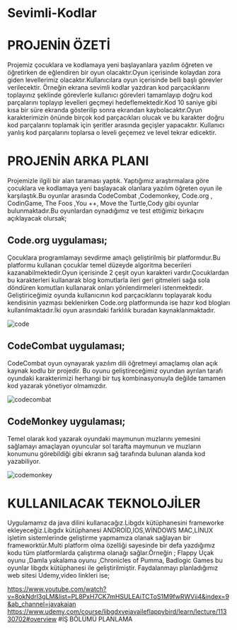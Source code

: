 # Sevimli-Kodlar
# PROJENİN ÖZETİ
 Projemiz çocuklara ve kodlamaya yeni başlayanlara yazılım öğreten ve öğretirken de eğlendiren bir oyun olacaktır.Oyun içerisinde kolaydan zora giden levellerimiz olacaktır.Kullanıcılara oyun içerisinde belli başlı görevler verilecektir. Örneğin ekrana sevimli kodlar yazdıran kod parçacıklarını toplayınız şeklinde görevlerle kullanıcı görevleri tamamlayıp doğru kod parçalarını toplayıp levelleri geçmeyi hedeflemektedir.Kod 10 saniye gibi kısa bir süre ekranda gösterilip sonra ekrandan kaybolacaktır.Oyun karakterimizin önünde birçok kod parçacıkları olucak ve bu karakter doğru kod parçalarını toplamak için şeritler arasında geçişler yapacaktır. Kullanıcı yanlış kod parçalarını toplarsa o leveli geçemez ve level tekrar edicektir. 
 
# PROJENİN ARKA PLANI
Projemizle ilgili bir alan taraması yaptık. Yaptığımız araştırmalara göre çocuklara ve kodlamaya yeni başlayacak olanlara yazılım öğreten oyun ile karşılaştık.Bu oyunlar arasında CodeCombat  ,Codemonkey, Code.org , CodinGame, The Foos ,You ++, Move  the Turtle,Cody gibi oyunlar bulunmaktadır.Bu oyunlardan oynadığımız ve test ettiğimiz birkaçını açıklayacak olursak;
## Code.org uygulaması;
Çocuklara programlamayı sevdirme amaçlı geliştirilmiş bir platformdur.Bu platformu kullanan çocuklar temel düzeyde algoritma becerileri kazanabilmektedir.Oyun içerisinde 2 çeşit oyun karakteri vardır.Çocuklardan  bu karakterleri kullanarak blog komutlarla ileri geri gitmeleri sağa sola döndüren komutları kullanarak onları yönlendirmeleri istenmektedir.  Geliştiriceğimiz oyunda  kullanıcının kod parçacıklarını toplayarak kodu kendisinin yazması beklenirken Code.org platformunda ise hazır kod blogları kullanılmaktadır.İki oyun arasındaki farklılık buradan kaynaklanmaktadır.

![code](https://3.bp.blogspot.com/-SW6nCU0DNnY/WwKvv7Uyb_I/AAAAAAAACL8/kH_cnw7pDeIBphfZs7sf4BSsfvfpWci5gCLcBGAs/s1600/codeders3.jpg)
## CodeCombat uygulaması;
CodeCombat oyun oynayarak yazılım dili öğretmeyi amaçlamış olan açık kaynak kodlu bir projedir. Bu oyunu geliştireceğimiz oyundan ayrılan tarafı oyundaki karakterimizi herhangi bir tuş kombinasyonuyla değilde tamamen kod yazarak yönetiyor olmamızdır.

![codecombat](https://lh3.googleusercontent.com/-KowxPQr2_EU/X7gannr_ohI/AAAAAAAAAfI/QI5YV1Yr1WkbnaWCslbbY_qXAwIIXqUdgCLcBGAsYHQ/image.png)
## CodeMonkey  uygulaması;
Temel olarak kod yazarak oyundaki maymunun muzlarını yemesini sağlamayı amaçlayan oyuncular sol tarafta maymunun ve muzların konumunu görebildiği gibi ekranın sağ tarafında bulunan alanda kod yazabiliyor.

![codemonkey](https://lh3.googleusercontent.com/-5M3CSqFUhCc/X7gbOjUGReI/AAAAAAAAAfQ/nmvsicHru7ktFc86pEQwqeDBwCEXo-NsgCLcBGAsYHQ/image.png)
# KULLANILACAK TEKNOLOJİLER
Uygulamamız da java dilini kullanacağız.Libgdx kütüphanesini frameworke ekleyeceğiz.Libgdx kütüphanesi ANDROİD,IOS,WİNDOWS MAC,LİNUX işletim sistemlerinde geliştirme yapmamıza olanak sağlayan bir frameworktür.Multi platform olma özelliği sayesinde bir defa yazdığımız kodu tüm platformlarda çalıştırma olanağı sağlar.Örneğin ; Flappy Uçak oyunu ,Damla yakalama oyunu ,Chronicles of Pumma, Badlogic Games bu oyunlar libgdx kütüphanesi ile geliştirilmiştir. Faydalanmayı planladığımız web sitesi Udemy,video linkleri ise;


https://www.youtube.com/watch?v=8okNdrl3gLM&list=PL8PxH7CK7mHSULEAiTCToS1M9fwRWVii4&index=9&ab_channel=javakaian
https://www.udemy.com/course/libgdxvejavaileflappybird/learn/lecture/11330702#overview
#İŞ BÖLÜMÜ PLANLAMA

